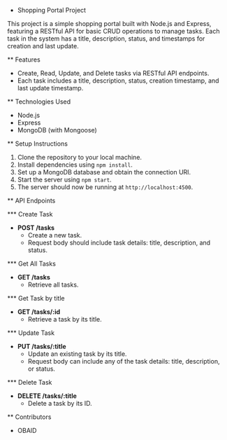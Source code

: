 * Shopping Portal Project

This project is a simple shopping portal built with Node.js and Express, featuring a RESTful API for basic CRUD operations to manage tasks. Each task in the system has a title, description, status, and timestamps for creation and last update.

** Features

- Create, Read, Update, and Delete tasks via RESTful API endpoints.
- Each task includes a title, description, status, creation timestamp, and last update timestamp.

** Technologies Used

- Node.js
- Express
- MongoDB (with Mongoose)

** Setup Instructions

1. Clone the repository to your local machine.
2. Install dependencies using `npm install`.
3. Set up a MongoDB database and obtain the connection URI.
4. Start the server using `npm start`.
5. The server should now be running at `http://localhost:4500`.

** API Endpoints

*** Create Task
- **POST /tasks**
  - Create a new task.
  - Request body should include task details: title, description, and status.

*** Get All Tasks
- **GET /tasks**
  - Retrieve all tasks.

*** Get Task by title
- **GET /tasks/:id**
  - Retrieve a task by its title.

*** Update Task
- **PUT /tasks/:title**
  - Update an existing task by its title.
  - Request body can include any of the task details: title, description, or status.

*** Delete Task
- **DELETE /tasks/:title**
  - Delete a task by its ID.

** Contributors

- OBAID

